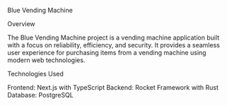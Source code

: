 Blue Vending Machine

Overview

The Blue Vending Machine project is a vending machine application built with a focus on reliability, efficiency, and security. It provides a seamless user experience for purchasing items from a vending machine using modern web technologies.

Technologies Used

Frontend: Next.js with TypeScript
Backend: Rocket Framework with Rust
Database: PostgreSQL